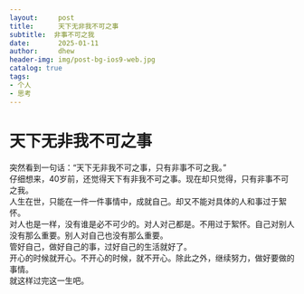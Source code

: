 ```yaml
---
layout:     post
title:      天下无非我不可之事
subtitle:  非事不可之我
date:       2025-01-11
author:     dhew
header-img: img/post-bg-ios9-web.jpg
catalog: true
tags:
- 个人
- 思考
---
```


# 天下无非我不可之事  

突然看到一句话：“天下无非我不可之事，只有非事不可之我。”  
仔细想来，40岁前，还觉得天下有非我不可之事。现在却只觉得，只有非事不可之我。  
人生在世，只能在一件一件事情中，成就自己。却又不能对具体的人和事过于絮怀。  
对人也是一样，没有谁是必不可少的。对人对己都是。不用过于絮怀。自己对别人没有那么重要。别人对自己也没有那么重要。  
管好自己，做好自己的事，过好自己的生活就好了。  
开心的时候就开心。不开心的时候，就不开心。除此之外，继续努力，做好要做的事情。  
就这样过完这一生吧。

